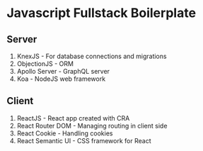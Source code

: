 # Javascript Fullstack Boilerplate

## Server
1. KnexJS - For database connections and migrations
2. ObjectionJS - ORM
3. Apollo Server - GraphQL server
4. Koa - NodeJS web framework

## Client
1. ReactJS - React app created with CRA
2. React Router DOM - Managing routing in client side
3. React Cookie - Handling cookies
4. React Semantic UI - CSS framework for React

